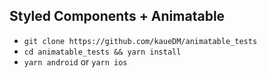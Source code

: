 ## Styled Components + Animatable

- `git clone https://github.com/kaueDM/animatable_tests`
- `cd animatable_tests && yarn install`
- `yarn android` or `yarn ios`

